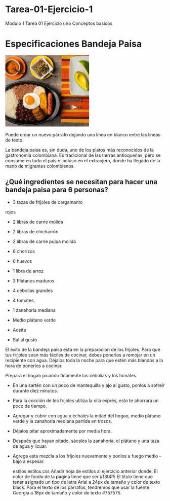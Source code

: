 # Tarea-01-Ejercicio-1
Modulo 1 Tarea 01 Ejercicio uno Conceptos basicos 
 # Especificaciones Bandeja Paisa  

  
![This is an image]( /img/1.jpg)


Puede crear un nuevo párrafo dejando una línea en blanco entre las líneas de texto.


<p>La bandeja paisa es, sin duda,
uno de los platos más reconocidos de la gastronomía colombiana.
 Es tradicional de las tierras antioqueñas, 
pero se consume en todo el país e incluso en el extranjero,
donde ha llegado de la mano de migrantes colombianos. 

## ¿Qué ingredientes se necesitan para hacer una bandeja paisa para 6 personas?

* 3 tazas de fríjoles de cargamanto

rojos

* 2 libras de carne molida

* 2 libras de chicharrón

* 2 libras de carne pulpa molida

* 6 chorizos

* 6 huevos

* 1 libra de arroz

* 3 Plátanos maduros

* 4 cebollas grandes

* 4 tomates

* 1 zanahoria mediana

* Medio plátano verde

* Aceite

* Sal al gusto


<p>El éxito de la bandeja paisa está en la preparación de los fríjoles. Para que tus fríjoles sean más fáciles de cocinar, debes ponerlos a remojar en un recipiente con agua. Déjalos toda la noche para que estén más blandos a la hora de ponerlos a cocinar.

</b>  Prepara el hogao picando finamente las cebollas y los tomates.




* En una sartén con un poco de mantequilla y ajo al gusto, ponlos a sofreír durante diez minutos.
* Para la cocción de los fríjoles utiliza la olla exprés, esto te ahorrará un poco de tiempo.
* Agregar y cubrir con agua y échales la mitad del hogao, medio plátano verde y la zanahoria mediana partida en trozos.
* Déjalos pitar aproximadamente por media hora.
* Después que hayan pitado, sácales la zanahoria, el plátano y una taza de agua y licuar.
* Agrega esta mezcla a los fríjoles nuevamente y ponlos a fuego medio –bajo a espesar.


   estilos  estilos.css
Añadir hoja de estilos al ejercicio anterior donde: 
El color de fondo de la página tiene que ser #f3f4f5
El título tiene que tener asignado un tipo de letra Arial a 24px de tamaño y color de texto black.
Para el texto de los párrafos, tendremos que usar la fuente Georgia a 18px de tamaño y color de texto #757575.







